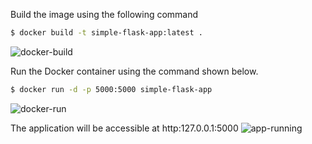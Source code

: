 Build the image using the following command

```bash
$ docker build -t simple-flask-app:latest .
```
![docker-build](https://user-images.githubusercontent.com/59412013/195299902-48af43aa-4f82-4980-afc0-9202184c71af.png)




Run the Docker container using the command shown below.

```bash
$ docker run -d -p 5000:5000 simple-flask-app
```
![docker-run](https://user-images.githubusercontent.com/59412013/195299956-27ddfadf-cf6f-4124-ab31-d798ca972a93.png)



The application will be accessible at http:127.0.0.1:5000 
![app-running](https://user-images.githubusercontent.com/59412013/195300009-d1728edd-3144-48c7-a62c-8d9e748da8ff.png)
